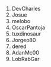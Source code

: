 1. DevCharles
2. Josue
3. melobo
4. OscarPantoja
5. tuxdinosaur
6. Jorgeo80
7. dered
8. AdanMc00
9. LobRabGar